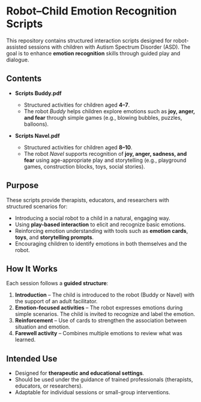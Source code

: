 # Robot–Child Emotion Recognition Scripts

This repository contains structured interaction scripts designed for robot-assisted sessions with children with Autism Spectrum Disorder (ASD). The goal is to enhance **emotion recognition** skills through guided play and dialogue.

## Contents

* **Scripts Buddy.pdf**

  * Structured activities for children aged **4–7**.
  * The robot *Buddy* helps children explore emotions such as **joy, anger, and fear** through simple games (e.g., blowing bubbles, puzzles, balloons).

* **Scripts Navel.pdf**

  * Structured activities for children aged **8–10**.
  * The robot *Navel* supports recognition of **joy, anger, sadness, and fear** using age-appropriate play and storytelling (e.g., playground games, construction blocks, toys, social stories).

## Purpose

These scripts provide therapists, educators, and researchers with structured scenarios for:

* Introducing a social robot to a child in a natural, engaging way.
* Using **play-based interaction** to elicit and recognize basic emotions.
* Reinforcing emotion understanding with tools such as **emotion cards**, **toys**, and **storytelling prompts**.
* Encouraging children to identify emotions in both themselves and the robot.

## How It Works

Each session follows a **guided structure**:

1. **Introduction** – The child is introduced to the robot (Buddy or Navel) with the support of an adult facilitator.
2. **Emotion-focused activities** – The robot expresses emotions during simple scenarios. The child is invited to recognize and label the emotion.
3. **Reinforcement** – Use of cards to strengthen the association between situation and emotion.
4. **Farewell activity** – Combines multiple emotions to review what was learned.

## Intended Use

* Designed for **therapeutic and educational settings**.
* Should be used under the guidance of trained professionals (therapists, educators, or researchers).
* Adaptable for individual sessions or small-group interventions.



